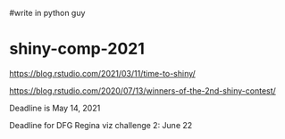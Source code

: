 #write in python guy

# shiny-comp-2021


https://blog.rstudio.com/2021/03/11/time-to-shiny/

https://blog.rstudio.com/2020/07/13/winners-of-the-2nd-shiny-contest/

Deadline is May 14, 2021

Deadline for DFG Regina viz challenge 2: June 22

